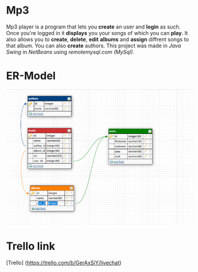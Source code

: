 # __Mp3__
Mp3 player is a program that lets you __create__ an user and __login__ as such. Once you're logged in it __displays__ you your songs of which you can __play__. It also allows you to __create__, __delete__, __edit__ __albums__ and __assign__ diffrent songs to that album. You can also __create__ authors. This project was made in _Java Swing_ in _NetBeans_ using _remotemysql.com (MySql)_.

# __ER-Model__
![ER-Model](/Mp3/add/ER.png)


# __Trello link__
[Trello] (https://trello.com/b/GerAxSiY/livechat)
